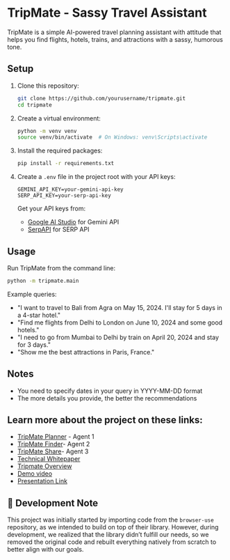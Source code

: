# TripMate - Sassy Travel Assistant

TripMate is a simple AI-powered travel planning assistant with attitude that helps you find flights, hotels, trains, and attractions with a sassy, humorous tone.

## Setup

1. Clone this repository:

   ```bash
   git clone https://github.com/yourusername/tripmate.git
   cd tripmate
   ```

2. Create a virtual environment:

   ```bash
   python -m venv venv
   source venv/bin/activate  # On Windows: venv\Scripts\activate
   ```

3. Install the required packages:

   ```bash
   pip install -r requirements.txt
   ```

4. Create a `.env` file in the project root with your API keys:

   ```
   GEMINI_API_KEY=your-gemini-api-key
   SERP_API_KEY=your-serp-api-key
   ```

   Get your API keys from:

   - [Google AI Studio](https://makersuite.google.com/app/apikey) for Gemini API
   - [SerpAPI](https://serpapi.com/) for SERP API

## Usage

Run TripMate from the command line:

```bash
python -m tripmate.main
```

Example queries:

- "I want to travel to Bali from Agra on May 15, 2024. I'll stay for 5 days in a 4-star hotel."
- "Find me flights from Delhi to London on June 10, 2024 and some good hotels."
- "I need to go from Mumbai to Delhi by train on April 20, 2024 and stay for 3 days."
- "Show me the best attractions in Paris, France."

## Notes

- You need to specify dates in your query in YYYY-MM-DD format
- The more details you provide, the better the recommendations

## Learn more about the project on these links:
- [TripMate Planner](https://github.com/Dhruv-Varshney-developer/Tripmate-Planner) - Agent 1
- [TripMate Finder](https://github.com/Dhruv-Varshney-developer/Tripmate-Finder)- Agent 2
- [TripMate Share](https://github.com/Dhruv-Varshney-developer/Tripmate-Share)- Agent 3
- [Technical Whitepaper](https://motley-popcorn-c4a.notion.site/Technical-docs-1d52ab2404df8018afdfe86f4e8fdd29)
- [Tripmate Overview](https://docs.google.com/document/d/1YahKkW0qBaG_6H9lp3DIPhmn56ApjW2dxbJNvrDZqOg/edit?usp=sharing)
- [Demo video](https://www.youtube.com/watch?v=cyKxdZ3uryQ)
- [Presentation Link](https://www.canva.com/design/DAGkjcxFXBQ/az25u5Wo1RgXVDd7d78UYQ/edit?utm_content=DAGkjcxFXBQ&utm_campaign=designshare&utm_medium=link2&utm_source=sharebutton) 


## 🚧 Development Note
This project was initially started by importing code from the `browser-use` repository, as we intended to build on top of their library. However, during development, we realized that the library didn’t fulfill our needs, so we removed the original code and rebuilt everything natively from scratch to better align with our goals.


